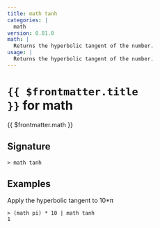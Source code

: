 ```yaml
---
title: math tanh
categories: |
  math
version: 0.81.0
math: |
  Returns the hyperbolic tangent of the number.
usage: |
  Returns the hyperbolic tangent of the number.
---
```


# <code>{{ $frontmatter.title }}</code> for math

<div class='command-title'>{{ $frontmatter.math }}</div>

## Signature

```> math tanh ```

## Examples

Apply the hyperbolic tangent to 10*π
```shell
> (math pi) * 10 | math tanh
1
```
